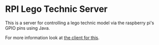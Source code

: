 # RPI Lego Technic Server

This is a server for controlling a lego technic model via the raspberry pi's GPIO pins using Java.

For more information look at [the client for this](https://github.com/nathanryder/RPI-Technic-Website).

